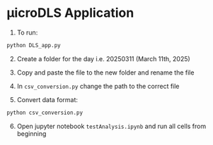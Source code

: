# μicroDLS Application

1. To run: 
```bash
python DLS_app.py
```

2. Create a folder for the day i.e. 20250311 (March 11th, 2025)

3. Copy and paste the file to the new folder and rename the file

4. In `csv_conversion.py` change the path to the correct file

5. Convert data format:
```bash
python csv_conversion.py
```

6. Open jupyter notebook `testAnalysis.ipynb` and run all cells from beginning
